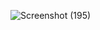 ![Screenshot (195)](https://github.com/omarfarquek05/Portfolio_of_joy/assets/89341479/1716bee1-d3b1-429a-8f7d-aae1af031737)
